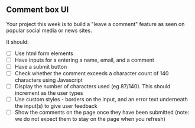 ## Comment box UI

Your project this week is to build a "leave a comment" feature as seen on popular social media or news sites.

It should:

- [ ] Use html form elements
- [ ] Have inputs for a entering a name, email, and a comment
- [ ] Have a submit button
- [ ] Check whether the comment exceeds a character count of 140 characters using Javascript
- [ ] Display the number of characters used (eg 87/140). This should increment as the user types
- [ ] Use custom styles - borders on the input, and an error text underneath the input(s) to give user feedback
- [ ] Show the comments on the page once they have been submitted (note: we do not expect them to stay on the page when you refresh)
